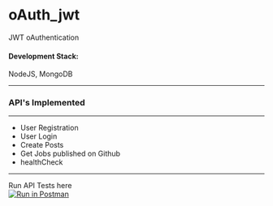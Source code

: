 # oAuth_jwt
JWT oAuthentication 


#### Development Stack:
NodeJS, MongoDB

---
### API's Implemented 
---
*   User Registration
*   User Login
*   Create Posts
*   Get Jobs published on Github
*   healthCheck

---
Run API Tests here<br/>
[![Run in Postman](https://run.pstmn.io/button.svg)](https://app.getpostman.com/run-collection/b47467700e4152dc4aef)
